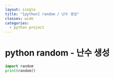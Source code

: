 ```yaml
---
layout: single
title: "[python] random / 난수 생성"
classes: wide
categories:
  - python project
---
```


# python random - 난수 생성

```python
import random
print(random()
```
